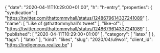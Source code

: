{
  "date": "2020-04-11T10:29:00+01:00",
  "h": "h-entry",
  "properties": {
    "syndication": [
      "https://twitter.com/thattommyhall/status/1248679614337241089"
    ],
    "name": [
      "Like of @thattommyhall's tweet"
    ],
    "like-of": [
      "https://twitter.com/thattommyhall/status/1248679614337241089"
    ],
    "published": [
      "2020-04-11T10:29:00+01:00"
    ],
    "category": [
      "latex"
    ]
  },
  "tags": [
    "latex"
  ],
  "kind": "likes",
  "slug": "2020/04/u9wo1",
  "client_id": "https://indigenous.realize.be"
}
